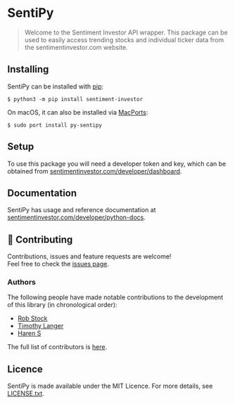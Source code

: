 # SentiPy

> Welcome to the Sentiment Investor API wrapper. This package can be used to easily access trending stocks and individual ticker data from the sentimentinvestor.com website. 

## Installing

SentiPy can be installed with [pip](https://pip.pypa.io/en/stable/):

```
$ python3 -m pip install sentiment-investor
```

On macOS, it can also be installed via [MacPorts](https://ports.macports.org/port/py-sentipy/):

```
$ sudo port install py-sentipy
```

## Setup

To use this package you will need a developer token and key, which can be obtained from [sentimentinvestor.com/developer/dashboard](https://sentimentinvestor.com/developer/dashboard). 

## Documentation

SentiPy has usage and reference documentation at [sentimentinvestor.com/developer/python-docs](https://sentimentinvestor.com/developer/python-docs).

## 🤝 Contributing

Contributions, issues and feature requests are welcome!<br />Feel free to check the [issues page](https://github.com/sentimentinvestor/sentipy/issues).

### Authors

The following people have made notable contributions to the development of this library (in chronological order):

- [Rob Stock](https://github.com/lipton-green-tea)
- [Timothy Langer](https://github.com/ZeevoX)
- [Haren S](https://github.com/harens)

The full list of contributors is [here](https://github.com/sentimentinvestor/sentipy/graphs/contributors).

## Licence

SentiPy is made available under the MIT Licence. For more details, see [LICENSE.txt](https://github.com/sentimentinvestor/sentipy/blob/master/LICENSE).
